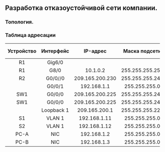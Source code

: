 ## Разработка отказоустойчивой сети компании.
### Топология.
### Таблица адресации
|Устройство|Интерфейс|IP-адрес|Маска подсети|Шлюз по умолчанию|
|:---:|:---:|:---:|:---:|:---:|
|R1|Gig6/0||||
|R1|G8/0|10.1.0.2|255.255.255.252|10.1.0.1|
|R2|G0/0//0|209.165.200.230|255.255.255.248||
||G0/0/1|192.168.1.1|255.255.255.0||
|SW1|G0/0/0|209.165.200.225|255.255.255.248||
|SW1|G0/0/0|209.165.200.225|255.255.255.248||
||Loopback 1|209.165.200.1|255.255.255.224||
|S1|VLAN 1|192.168.1.11|255.255.255.0||
|S2|VLAN 1|192.168.1.12|255.255.255.0||
|PC-A|NIC|192.168.1.2|255.255.255.0||
|PC-B|NIC|192.168.1.3|255.255.255.0||
